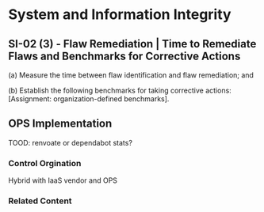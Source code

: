 # System and Information Integrity
## SI-02 (3) - Flaw Remediation | Time to Remediate Flaws and Benchmarks for Corrective Actions

(a) Measure the time between flaw identification and flaw remediation; and

(b) Establish the following benchmarks for taking corrective actions: [Assignment: organization-defined benchmarks].

## OPS Implementation

TOOD: renvoate or dependabot stats?

### Control Orgination

Hybrid with IaaS vendor and OPS

### Related Content
